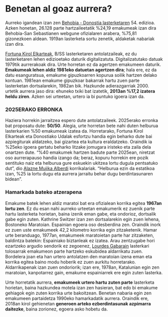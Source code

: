 # Benetan al goaz aurrera?

Aurreko igandean izan zen [Behobia - Donostia lasterketaren](https://www.behobia-sansebastian.com/) 54. edizioa. Azken honetan, 26.128 parte hartzaileetatik %24,19 emakumeak izan dira Behobia-San Sebastianen webgune ofizialaren arabera, %75,81 gizonezkoen aldean. 1919an lasterketa sortu zenetik, aldaketak nabariak izan dira.

[Fortuna Kirol Elkarteak](http://www.cdfortunake.com/), B/SS lasterketaren antolatzaileak, ez du lasterketaren lehen edizioetako daturik digitalizatuta. Digitalizatutako datuak 1979tik aurrerakoak dira. Urte horretan ez da agertzen emakumeen daturik. __Emakumeak lehen aldiz 1981eko datuetan agertzen dira__; hala ere, ez da datu esanguratsua, emakume gipuzkoarren kopurua soilik hartzen delako kontuan. 1981ean emakume gipuzkoar bakarrak hartu zuen parte lasterketan dortsalarekin, 1982an bik. Hazkunde adierazgarriak 2000. urtetik aurrera jaso dira: ehuneko txiki bat izatetik, __2013an %17,2 izatera heldu ziren__. Azken sei urteetan, urtero ia bi puntuko igoera izan da.

### 2025ERAKO ERRONKA
Haziera horrekin jarraitzea espero dute antolatzaileek. 2025erako erronka bat proposatu dute: __50/50__. Alegia, urte horretan bete nahi duten helburua lasterkarien %50 emakumeak izatea da. Horretarako, Fortuna Kirol Elkarteak eta Donostiako Udalak esfortzu handia egin beharko dute bai azpiegiturak aldatzeko, bai gizartea eta kultura eraldatzeko. Oraindik ia %25eko igoera gertatu beharko litzake jomugara iristeko eta zaila dela onartzen dute. “%40 emakumek hartzen badute parte 2025ean, niretzat oso aurrerapauso handia izango da; beraz, kopuru horrekin ere pozik sentituko naiz eta helburua gure eskuekin ukitzea lortu dugula pentsatuko dut”, dio [Alazne Mujika Alberdi](https://twitter.com/almujika) korrikalariak. “Helburua ezin da estatikoa izan, %25 ia lortu dugu eta aurrera jarraitu behar dugu berdintasunaren bidean”.

### Hamarkada bateko atzerapena
Emakume batek lehen aldiz maratoi bat era ofizialean korrika egitea __1967an lortu zen__. Ez du esan nahi aurreko urteetan emakumerik ez zuenik parte hartu lasterketa horietan, baina izenik eman gabe, eta ondorioz, dortsalik gabe egin zuten. Kathrine Switzer izan zen dortsalarekin egin zuen lehena, Bostoneko Maratoian. Espainian egoera oso desberdina zen. Oraindik inork ez zuen uste emakumeek 42,2 kilometro korrika egin zitzaketenik. Hamar urte beranduago, 1977an, emakumeek maratoietan parte har zitzaketen, baldintza batekin: Espainiako biztanleak ez izatea. Arau zentzugabe hori ezartzeko argudio sendorik ez zegoenez, [Lourdes Gabarain](https://eu.wikipedia.org/wiki/Lurdes_Gabarain) lasterkari tolosarrak emakumeon parte hartzeko eskubidea aldarrikatu zuen. Bordelera joan eta han urtero antolatzen den maratoian izena eman eta korrika egitea baino modu hoberik ez zuen aurkitu horretarako. Aldarrikapenak izan zuen ondoriorik; izan ere, 1978an, Katalunian egin zen maratoian, kanpotarrez gain, emakume espainiarrek ere egin zuten lasterka.

Urte horretatik aurrera, __emakumeek urtero hartu zuten parte__ lasterketa horietan, baina hazkundea motela izan zen hasieran, bat edo bi emakume gehiagok egin zuten korrika urte bakoitzean. Benetan nabaria egin zen emakumeen partaidetza 1990eko hamarkadatik aurrera. Oraindik ere, 2018an kirol gehienetan __generoen arteko ezberdintasunak azpimarra daitezke__, baina zorionez, egoera asko hobetu da.
